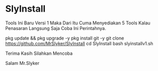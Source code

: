 # SlyInstall


Tools Ini Baru Versi 1 Maka Dari Itu Cuma Menyediakan 5 Tools Kalau Penasaran Langsung Saja Coba Ini Perintahnya.

pkg update && pkg upgrade -y
pkg install git -y
git clone https://github.com/MrSlyker/SlyInstall
cd SlyInstall
bash slyinstallv1.sh

Terima Kasih Silahkan Mencoba

Salam Mr.Slyker
